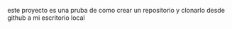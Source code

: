 este proyecto es una pruba de como crear un repositorio y clonarlo desde github a mi escritorio local

